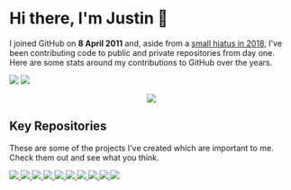 # Hi there, I'm Justin 👋

I joined GitHub on **8 April 2011** and, aside from a [small hiatus in 2018][hiatus], I've been contributing code to public and private repositories from day one. Here are some stats around my contributions to GitHub over the years.

<p align="center" style="display:table-cell;vertical-align:middle;">
  <!--  GitHub Contributions  -->
  <picture>
    <source 
      srcset="https://github-readme-stats.vercel.app/api?username=justinhartman&theme=radical&count_private=true&&include_all_commits=true&show_icons=true&hide_border=true&line_height=28&custom_title=My%20GitHub%20Contributions"
      media="(prefers-color-scheme: dark)"
    />
    <source
      srcset="https://github-readme-stats.vercel.app/api?username=justinhartman&count_private=true&&include_all_commits=true&show_icons=true&hide_border=true&line_height=28&custom_title=My%20GitHub%20Contributions"
      media="(prefers-color-scheme: light), (prefers-color-scheme: no-preference)"
    />
    <img src="https://github-readme-stats.vercel.app/api?username=justinhartman&count_private=true&&include_all_commits=true&show_icons=true&hide_border=true&line_height=28&custom_title=My%20GitHub%20Contributions" />
  </picture>
  <!--  Top Languages  -->
  <picture>
    <source 
      srcset="https://github-readme-stats.vercel.app/api/top-langs/?username=justinhartman&theme=radical&layout=compact&hide_border=true&langs_count=10&hide=html"
      media="(prefers-color-scheme: dark)"
    />
    <source
      srcset="https://github-readme-stats.vercel.app/api/top-langs/?username=justinhartman&theme=buefy&layout=compact&hide_border=true&langs_count=10&hide=html"
      media="(prefers-color-scheme: light), (prefers-color-scheme: no-preference)"
    />
    <img src="https://github-readme-stats.vercel.app/api/top-langs/?username=justinhartman&layout=compact&hide_border=true&langs_count=10&hide=html" />
  </picture>
</p>

<!-- Detailed Stats -->
<p align="center">
  <picture>
      <source 
        srcset="https://github-profile-trophy.vercel.app/?username=justinhartman&theme=radical&border_color=#141321&border_radius=0&hide_border=true"
        media="(prefers-color-scheme: dark)"
      />
      <source
        srcset="https://github-profile-trophy.vercel.app/?username=justinhartman&theme=buefy&border_color=#141321&border_radius=0&hide_border=true"
        media="(prefers-color-scheme: light), (prefers-color-scheme: no-preference)"
      />
      <img align="center" src="https://github-profile-trophy.vercel.app/?username=justinhartman&border_color=#141321&border_radius=0&hide_border=true" />
  </picture>
</p>

## Key Repositories

These are some of the projects I've created which are important to me. Check them out and see what you think.

<a href="https://github.com/justinhartman/lamp-ssl">
  <picture>
      <source 
        srcset="https://github-readme-stats.vercel.app/api/pin/?username=justinhartman&repo=lamp-ssl&theme=radical&hide_border=true"
        media="(prefers-color-scheme: dark)"
      />
      <source
        srcset="https://github-readme-stats.vercel.app/api/pin/?username=justinhartman&repo=lamp-ssl&theme=buefy&hide_border=true"
        media="(prefers-color-scheme: light), (prefers-color-scheme: no-preference)"
      />
      <img src="https://github-readme-stats.vercel.app/api/pin/?username=justinhartman&repo=lamp-ssl&hide_border=true" />
  </picture>
</a>
<a href="https://github.com/justinhartman/complete-php7-ecom-website">
    <picture>
        <source 
          srcset="https://github-readme-stats.vercel.app/api/pin/?username=justinhartman&repo=complete-php7-ecom-website&theme=radical&hide_border=true"
          media="(prefers-color-scheme: dark)"
        />
        <source
          srcset="https://github-readme-stats.vercel.app/api/pin/?username=justinhartman&repo=complete-php7-ecom-website&theme=buefy&hide_border=true"
          media="(prefers-color-scheme: light), (prefers-color-scheme: no-preference)"
        />
        <img src="https://github-readme-stats.vercel.app/api/pin/?username=justinhartman&repo=complete-php7-ecom-website&hide_border=true" />
    </picture>
</a>
<a href="https://github.com/justinhartman/jekyll-heroku-starter-kit">
    <picture>
        <source 
          srcset="https://github-readme-stats.vercel.app/api/pin/?username=justinhartman&repo=jekyll-heroku-starter-kit&theme=radical&hide_border=true"
          media="(prefers-color-scheme: dark)"
        />
        <source
          srcset="https://github-readme-stats.vercel.app/api/pin/?username=justinhartman&repo=jekyll-heroku-starter-kit&theme=buefy&hide_border=true"
          media="(prefers-color-scheme: light), (prefers-color-scheme: no-preference)"
        />
        <img src="https://github-readme-stats.vercel.app/api/pin/?username=justinhartman&repo=jekyll-heroku-starter-kit&hide_border=true" />
    </picture>
</a>
<a href="https://github.com/22digital/laravel-cashier-fastspring">
    <picture>
        <source 
          srcset="https://github-readme-stats.vercel.app/api/pin/?username=22digital&repo=laravel-cashier-fastspring&theme=radical&hide_border=true"
          media="(prefers-color-scheme: dark)"
        />
        <source
          srcset="https://github-readme-stats.vercel.app/api/pin/?username=22digital&repo=laravel-cashier-fastspring&theme=buefy&hide_border=true"
          media="(prefers-color-scheme: light), (prefers-color-scheme: no-preference)"
        />
        <img src="https://github-readme-stats.vercel.app/api/pin/?username=22digital&repo=laravel-cashier-fastspring&hide_border=true" />
    </picture>
</a>
<a href="https://github.com/justinhartman/bootstrap4.espressotemplate">
    <picture>
        <source 
          srcset="https://github-readme-stats.vercel.app/api/pin/?username=justinhartman&repo=bootstrap4.espressotemplate&theme=radical&hide_border=true"
          media="(prefers-color-scheme: dark)"
        />
        <source
          srcset="https://github-readme-stats.vercel.app/api/pin/?username=justinhartman&repo=bootstrap4.espressotemplate&theme=buefy&hide_border=true"
          media="(prefers-color-scheme: light), (prefers-color-scheme: no-preference)"
        />
        <img src="https://github-readme-stats.vercel.app/api/pin/?username=justinhartman&repo=bootstrap4.espressotemplate&hide_border=true" />
    </picture>
</a>
<a href="https://github.com/justinhartman/.github">
    <picture>
        <source 
          srcset="https://github-readme-stats.vercel.app/api/pin/?username=justinhartman&repo=.github&theme=radical&hide_border=true"
          media="(prefers-color-scheme: dark)"
        />
        <source
          srcset="https://github-readme-stats.vercel.app/api/pin/?username=justinhartman&repo=.github&theme=buefy&hide_border=true"
          media="(prefers-color-scheme: light), (prefers-color-scheme: no-preference)"
        />
        <img src="https://github-readme-stats.vercel.app/api/pin/?username=justinhartman&repo=.github&hide_border=true" />
    </picture>
</a>
<a href="https://github.com/justinhartman/nova-conf">
    <picture>
        <source 
          srcset="https://github-readme-stats.vercel.app/api/pin/?username=justinhartman&repo=nova-conf&theme=radical&hide_border=true"
          media="(prefers-color-scheme: dark)"
        />
        <source
          srcset="https://github-readme-stats.vercel.app/api/pin/?username=justinhartman&repo=nova-conf&theme=buefy&hide_border=true"
          media="(prefers-color-scheme: light), (prefers-color-scheme: no-preference)"
        />
        <img src="https://github-readme-stats.vercel.app/api/pin/?username=justinhartman&repo=nova-conf&hide_border=true" />
    </picture>
</a>
<a href="https://github.com/justinhartman/iseed">
    <picture>
        <source 
          srcset="https://github-readme-stats.vercel.app/api/pin/?username=justinhartman&repo=iseed&theme=radical&hide_border=true"
          media="(prefers-color-scheme: dark)"
        />
        <source
          srcset="https://github-readme-stats.vercel.app/api/pin/?username=justinhartman&repo=iseed&theme=buefy&hide_border=true"
          media="(prefers-color-scheme: light), (prefers-color-scheme: no-preference)"
        />
        <img src="https://github-readme-stats.vercel.app/api/pin/?username=justinhartman&repo=iseed&hide_border=true" />
    </picture>
</a>
<a href="https://github.com/justinhartman/docker-cakephp3.6-php7-mysql-apache2">
    <picture>
        <source 
          srcset="https://github-readme-stats.vercel.app/api/pin/?username=justinhartman&repo=docker-cakephp3.6-php7-mysql-apache2&theme=radical&hide_border=true"
          media="(prefers-color-scheme: dark)"
        />
        <source
          srcset="https://github-readme-stats.vercel.app/api/pin/?username=justinhartman&repo=docker-cakephp3.6-php7-mysql-apache2&theme=buefy&hide_border=true"
          media="(prefers-color-scheme: light), (prefers-color-scheme: no-preference)"
        />
        <img src="https://github-readme-stats.vercel.app/api/pin/?username=justinhartman&repo=docker-cakephp3.6-php7-mysql-apache2&hide_border=true" />
    </picture>
</a>
<a href="https://github.com/22digital/bootstrap-4-android">
    <picture>
        <source 
          srcset="https://github-readme-stats.vercel.app/api/pin/?username=22digital&repo=bootstrap-4-android&theme=radical&hide_border=true"
          media="(prefers-color-scheme: dark)"
        />
        <source
          srcset="https://github-readme-stats.vercel.app/api/pin/?username=22digital&repo=bootstrap-4-android&theme=buefy&hide_border=true"
          media="(prefers-color-scheme: light), (prefers-color-scheme: no-preference)"
        />
        <img src="https://github-readme-stats.vercel.app/api/pin/?username=22digital&repo=bootstrap-4-android&hide_border=true" />
    </picture>
</a>

[hiatus]: https://justinhartman.co/technical/business/github-microsoft-not-a-bright-future.html
